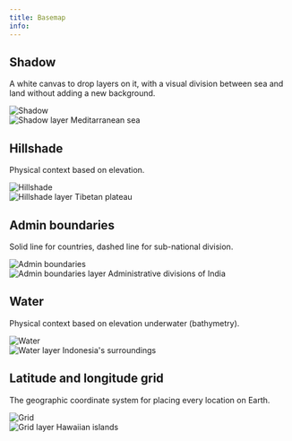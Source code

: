 ```yaml
---
title: Basemap
info:
---
```


## Shadow

A white canvas to drop layers on it, with a visual division between sea and land without adding a new background.

<div class="c-basemap-layer">
	<img src="{{ site.baseurl }}/src/assets/images/foundations/07-basemap-context-1.png" alt="Shadow" />
	<div>
		<img src="{{ site.baseurl }}/src/assets/images/foundations/07-basemap-map-1.jpg" alt="Shadow layer" />
		Meditarranean sea
	</div>
</div>

## Hillshade

Physical context based on elevation.

<div class="c-basemap-layer">
	<img src="{{ site.baseurl }}/src/assets/images/foundations/07-basemap-context-2.png" alt="Hillshade" />
	<div>
		<img src="{{ site.baseurl }}/src/assets/images/foundations/07-basemap-map-2.jpg" alt="Hillshade layer" />
		Tibetan plateau
	</div>
</div>

## Admin boundaries

Solid line for countries, dashed line for sub-national division.

<div class="c-basemap-layer">
	<img src="{{ site.baseurl }}/src/assets/images/foundations/07-basemap-context-3.png" alt="Admin boundaries" />
	<div>
		<img src="{{ site.baseurl }}/src/assets/images/foundations/07-basemap-map-3.jpg" alt="Admin boundaries layer" />
		Administrative divisions of India
	</div>
</div>

## Water

Physical context based on elevation underwater (bathymetry).

<div class="c-basemap-layer">
	<img src="{{ site.baseurl }}/src/assets/images/foundations/07-basemap-context-4.png" alt="Water" />
	<div>
		<img src="{{ site.baseurl }}/src/assets/images/foundations/07-basemap-map-4.jpg" alt="Water layer" />
		Indonesia's surroundings
	</div>
</div>

## Latitude and longitude grid

The geographic coordinate system for placing every location on Earth.

<div class="c-basemap-layer">
	<img src="{{ site.baseurl }}/src/assets/images/foundations/07-basemap-context-5.png" alt="Grid" />
	<div>
		<img src="{{ site.baseurl }}/src/assets/images/foundations/07-basemap-map-5.jpg" alt="Grid layer" />
		Hawaiian islands
	</div>
</div>
